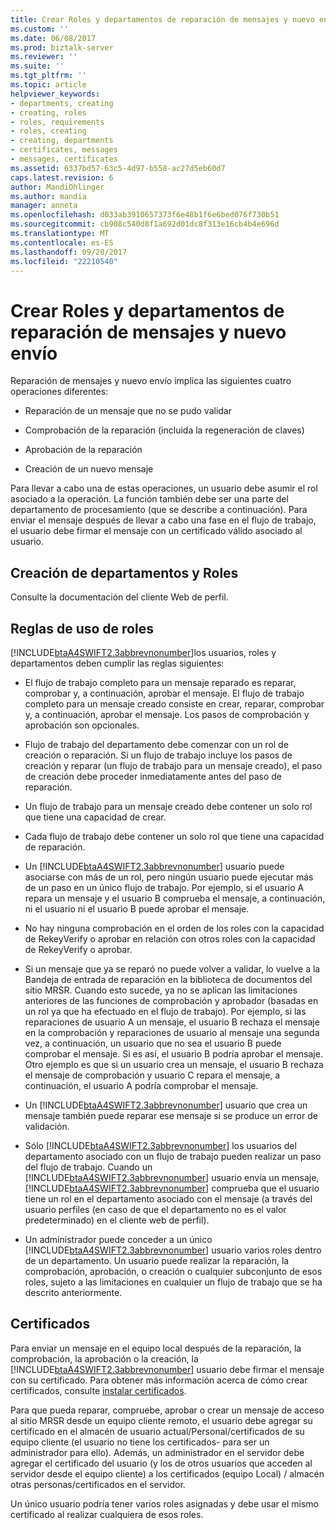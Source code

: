 ```yaml
---
title: Crear Roles y departamentos de reparación de mensajes y nuevo envío | Documentos de Microsoft
ms.custom: ''
ms.date: 06/08/2017
ms.prod: biztalk-server
ms.reviewer: ''
ms.suite: ''
ms.tgt_pltfrm: ''
ms.topic: article
helpviewer_keywords:
- departments, creating
- creating, roles
- roles, requirements
- roles, creating
- creating, departments
- certificates, messages
- messages, certificates
ms.assetid: 6337bd57-63c5-4d97-b558-ac27d5eb60d7
caps.latest.revision: 6
author: MandiOhlinger
ms.author: mandia
manager: anneta
ms.openlocfilehash: d033ab3910657373f6e48b1f6e6bed076f730b51
ms.sourcegitcommit: cb908c540d8f1a692d01dc8f313e16cb4b4e696d
ms.translationtype: MT
ms.contentlocale: es-ES
ms.lasthandoff: 09/20/2017
ms.locfileid: "22210540"
---
```

# <a name="creating-departments-and-roles-for-message-repair-and-new-submission"></a>Crear Roles y departamentos de reparación de mensajes y nuevo envío
Reparación de mensajes y nuevo envío implica las siguientes cuatro operaciones diferentes:  
  
-   Reparación de un mensaje que no se pudo validar  
  
-   Comprobación de la reparación (incluida la regeneración de claves)  
  
-   Aprobación de la reparación  
  
-   Creación de un nuevo mensaje  
  
 Para llevar a cabo una de estas operaciones, un usuario debe asumir el rol asociado a la operación. La función también debe ser una parte del departamento de procesamiento (que se describe a continuación). Para enviar el mensaje después de llevar a cabo una fase en el flujo de trabajo, el usuario debe firmar el mensaje con un certificado válido asociado al usuario.  
  
## <a name="creating-departments-and-roles"></a>Creación de departamentos y Roles  
 Consulte la documentación del cliente Web de perfil.  
  
## <a name="rules-of-role-use"></a>Reglas de uso de roles  
 [!INCLUDE[btaA4SWIFT2.3abbrevnonumber](../../includes/btaa4swift2-3abbrevnonumber-md.md)]los usuarios, roles y departamentos deben cumplir las reglas siguientes:  
  
-   El flujo de trabajo completo para un mensaje reparado es reparar, comprobar y, a continuación, aprobar el mensaje. El flujo de trabajo completo para un mensaje creado consiste en crear, reparar, comprobar y, a continuación, aprobar el mensaje. Los pasos de comprobación y aprobación son opcionales.  
  
-   Flujo de trabajo del departamento debe comenzar con un rol de creación o reparación. Si un flujo de trabajo incluye los pasos de creación y reparar (un flujo de trabajo para un mensaje creado), el paso de creación debe proceder inmediatamente antes del paso de reparación.  
  
-   Un flujo de trabajo para un mensaje creado debe contener un solo rol que tiene una capacidad de crear.  
  
-   Cada flujo de trabajo debe contener un solo rol que tiene una capacidad de reparación.  
  
-   Un [!INCLUDE[btaA4SWIFT2.3abbrevnonumber](../../includes/btaa4swift2-3abbrevnonumber-md.md)] usuario puede asociarse con más de un rol, pero ningún usuario puede ejecutar más de un paso en un único flujo de trabajo. Por ejemplo, si el usuario A repara un mensaje y el usuario B comprueba el mensaje, a continuación, ni el usuario ni el usuario B puede aprobar el mensaje.  
  
-   No hay ninguna comprobación en el orden de los roles con la capacidad de RekeyVerify o aprobar en relación con otros roles con la capacidad de RekeyVerify o aprobar.  
  
-   Si un mensaje que ya se reparó no puede volver a validar, lo vuelve a la Bandeja de entrada de reparación en la biblioteca de documentos del sitio MRSR. Cuando esto sucede, ya no se aplican las limitaciones anteriores de las funciones de comprobación y aprobador (basadas en un rol ya que ha efectuado en el flujo de trabajo). Por ejemplo, si las reparaciones de usuario A un mensaje, el usuario B rechaza el mensaje en la comprobación y reparaciones de usuario al mensaje una segunda vez, a continuación, un usuario que no sea el usuario B puede comprobar el mensaje. Si es así, el usuario B podría aprobar el mensaje. Otro ejemplo es que si un usuario crea un mensaje, el usuario B rechaza el mensaje de comprobación y usuario C repara el mensaje, a continuación, el usuario A podría comprobar el mensaje.  
  
-   Un [!INCLUDE[btaA4SWIFT2.3abbrevnonumber](../../includes/btaa4swift2-3abbrevnonumber-md.md)] usuario que crea un mensaje también puede reparar ese mensaje si se produce un error de validación.  
  
-   Sólo [!INCLUDE[btaA4SWIFT2.3abbrevnonumber](../../includes/btaa4swift2-3abbrevnonumber-md.md)] los usuarios del departamento asociado con un flujo de trabajo pueden realizar un paso del flujo de trabajo. Cuando un [!INCLUDE[btaA4SWIFT2.3abbrevnonumber](../../includes/btaa4swift2-3abbrevnonumber-md.md)] usuario envía un mensaje, [!INCLUDE[btaA4SWIFT2.3abbrevnonumber](../../includes/btaa4swift2-3abbrevnonumber-md.md)] comprueba que el usuario tiene un rol en el departamento asociado con el mensaje (a través del usuario perfiles (en caso de que el departamento no es el valor predeterminado) en el cliente web de perfil).  
  
-   Un administrador puede conceder a un único [!INCLUDE[btaA4SWIFT2.3abbrevnonumber](../../includes/btaa4swift2-3abbrevnonumber-md.md)] usuario varios roles dentro de un departamento. Un usuario puede realizar la reparación, la comprobación, aprobación, o creación o cualquier subconjunto de esos roles, sujeto a las limitaciones en cualquier un flujo de trabajo que se ha descrito anteriormente.  
  
## <a name="certificates"></a>Certificados  
 Para enviar un mensaje en el equipo local después de la reparación, la comprobación, la aprobación o la creación, la [!INCLUDE[btaA4SWIFT2.3abbrevnonumber](../../includes/btaa4swift2-3abbrevnonumber-md.md)] usuario debe firmar el mensaje con su certificado. Para obtener más información acerca de cómo crear certificados, consulte [instalar certificados](../../adapters-and-accelerators/accelerator-swift/installing-certificates.md).  
  
 Para que pueda reparar, compruebe, aprobar o crear un mensaje de acceso al sitio MRSR desde un equipo cliente remoto, el usuario debe agregar su certificado en el almacén de usuario actual/Personal/certificados de su equipo cliente (el usuario no tiene los certificados- para ser un administrador para ello). Además, un administrador en el servidor debe agregar el certificado del usuario (y los de otros usuarios que acceden al servidor desde el equipo cliente) a los certificados (equipo Local) / almacén otras personas/certificados en el servidor.  
  
 Un único usuario podría tener varios roles asignadas y debe usar el mismo certificado al realizar cualquiera de esos roles.